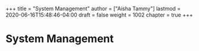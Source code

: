 +++
title = "System Management"
author = ["Aisha Tammy"]
lastmod = 2020-06-16T15:48:46-04:00
draft = false
weight = 1002
chapter = true
+++

# System Management
